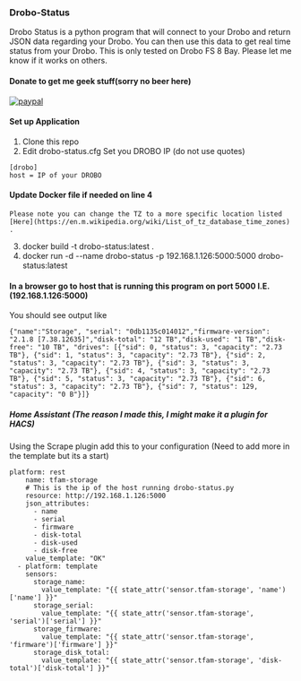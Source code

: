 ### Drobo-Status
Drobo Status is a python program that will connect to your Drobo and return JSON data regarding your Drobo. You can then use this data to get real time status from your Drobo. This is only tested on Drobo FS 8 Bay. Please let me know if it works on others. 

#### Donate to get me geek stuff(sorry no beer here)

[![paypal](https://www.paypalobjects.com/en_US/i/btn/btn_donateCC_LG.gif)](https://www.paypal.com/cgi-bin/webscr?cmd=_s-xclick&hosted_button_id=TWRQVYJWC77E6)

#### Set up Application
1. Clone this repo
2. Edit drobo-status.cfg Set you DROBO IP (do not use quotes)
```
[drobo]
host = IP of your DROBO
```
#### Update Docker file if needed on line 4
```
Please note you can change the TZ to a more specific location listed [Here](https://en.m.wikipedia.org/wiki/List_of_tz_database_time_zones) .
```


3. docker build -t drobo-status:latest .
4. docker run -d --name drobo-status -p 192.168.1.126:5000:5000 drobo-status:latest

#### In a browser go to host that is running this program on port 5000 I.E.(192.168.1.126:5000)
You should see output like 
```
{"name":"Storage", "serial": "0db1135c014012","firmware-version": "2.1.8 [7.38.12635]","disk-total": "12 TB","disk-used": "1 TB","disk-free": "10 TB", "drives": [{"sid": 0, "status": 3, "capacity": "2.73 TB"}, {"sid": 1, "status": 3, "capacity": "2.73 TB"}, {"sid": 2, "status": 3, "capacity": "2.73 TB"}, {"sid": 3, "status": 3, "capacity": "2.73 TB"}, {"sid": 4, "status": 3, "capacity": "2.73 TB"}, {"sid": 5, "status": 3, "capacity": "2.73 TB"}, {"sid": 6, "status": 3, "capacity": "2.73 TB"}, {"sid": 7, "status": 129, "capacity": "0 B"}]}
```

##### Home Assistant (The reason I made this, I might make it a plugin for HACS)
Using the Scrape plugin add this to your configuration (Need to add more in the template but its a start)

```
platform: rest
    name: tfam-storage
    # This is the ip of the host running drobo-status.py
    resource: http://192.168.1.126:5000
    json_attributes:
      - name
      - serial
      - firmware
      - disk-total
      - disk-used
      - disk-free
    value_template: "OK"
  - platform: template
    sensors:
      storage_name:
        value_template: "{{ state_attr('sensor.tfam-storage', 'name')['name'] }}"
      storage_serial:
        value_template: "{{ state_attr('sensor.tfam-storage', 'serial')['serial'] }}"
      storage_firmware:
        value_template: "{{ state_attr('sensor.tfam-storage', 'firmware')['firmware'] }}"
      storage_disk_total:
        value_template: "{{ state_attr('sensor.tfam-storage', 'disk-total')['disk-total'] }}"
```




